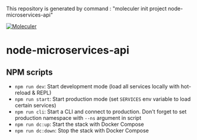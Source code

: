 This repository is generated by command : "moleculer init project node-microservices-api"

[![Moleculer](https://badgen.net/badge/Powered%20by/Moleculer/0e83cd)](https://moleculer.services)

# node-microservices-api

## NPM scripts

- `npm run dev`: Start development mode (load all services locally with hot-reload & REPL)
- `npm run start`: Start production mode (set `SERVICES` env variable to load certain services)
- `npm run cli`: Start a CLI and connect to production. Don't forget to set production namespace with `--ns` argument in script
- `npm run dc:up`: Start the stack with Docker Compose
- `npm run dc:down`: Stop the stack with Docker Compose
